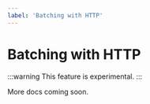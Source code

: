 ```yaml
---
label: 'Batching with HTTP'
---
```

# Batching with HTTP

:::warning
This feature is experimental.
:::

More docs coming soon.
